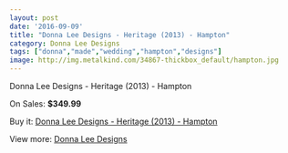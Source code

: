 ```yaml
---
layout: post
date: '2016-09-09'
title: "Donna Lee Designs - Heritage (2013) - Hampton"
category: Donna Lee Designs
tags: ["donna","made","wedding","hampton","designs"]
image: http://img.metalkind.com/34867-thickbox_default/hampton.jpg
---
```

Donna Lee Designs - Heritage (2013) - Hampton

On Sales: **$349.99**
<a href="https://www.metalkind.com/en/donna-lee-designs/1344-hampton.html"><amp-img layout="responsive" width="600" height="600" src="//img.metalkind.com/34867-thickbox_default/hampton.jpg" alt="Donna Lee Designs - Heritage (2013) - Hampton 0" /></a>

Buy it: [Donna Lee Designs - Heritage (2013) - Hampton](https://www.metalkind.com/en/donna-lee-designs/1344-hampton.html "Donna Lee Designs - Heritage (2013) - Hampton")

View more: [Donna Lee Designs](https://www.metalkind.com/en/41-donna-lee-designs "Donna Lee Designs")